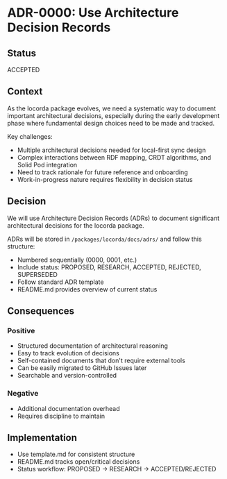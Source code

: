 # ADR-0000: Use Architecture Decision Records

## Status
ACCEPTED

## Context
As the locorda package evolves, we need a systematic way to document important architectural decisions, especially during the early development phase where fundamental design choices need to be made and tracked.

Key challenges:
- Multiple architectural decisions needed for local-first sync design
- Complex interactions between RDF mapping, CRDT algorithms, and Solid Pod integration
- Need to track rationale for future reference and onboarding
- Work-in-progress nature requires flexibility in decision status

## Decision
We will use Architecture Decision Records (ADRs) to document significant architectural decisions for the locorda package.

ADRs will be stored in `/packages/locorda/docs/adrs/` and follow this structure:
- Numbered sequentially (0000, 0001, etc.)
- Include status: PROPOSED, RESEARCH, ACCEPTED, REJECTED, SUPERSEDED
- Follow standard ADR template
- README.md provides overview of current status

## Consequences
### Positive
- Structured documentation of architectural reasoning
- Easy to track evolution of decisions
- Self-contained documents that don't require external tools
- Can be easily migrated to GitHub Issues later
- Searchable and version-controlled

### Negative  
- Additional documentation overhead
- Requires discipline to maintain

## Implementation
- Use template.md for consistent structure
- README.md tracks open/critical decisions
- Status workflow: PROPOSED → RESEARCH → ACCEPTED/REJECTED
